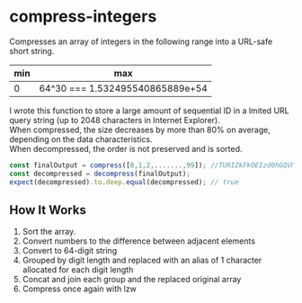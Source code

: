 # compress-integers

Compresses an array of integers in the following range into a URL-safe short string. 

|min | max|
| --- | --- |
| 0 | 64^30 === 1.532495540865889e+54 |

I wrote this function to store a large amount of sequential ID in a lmited URL query string (up to 2048 characters in Internet Explorer).  
When compressed, the size decreases by more than 80% on average, depending on the data characteristics.  
When decompressed, the order is not preserved and is sorted.

```js
const finalOutput = compress([0,1,2,.......,99]); //TURIZkFkOEIzd0hGQVN6ZEFRPT0=
const decompressed = decompress(finalOutput);
expect(decompressed).to.deep.equal(decompressed); // true
```

## How It Works

1. Sort the array.
1. Convert numbers to the difference between adjacent elements
1. Convert to 64-digit string
1. Grouped by digit length and replaced with an alias of 1 character allocated for each digit length
1. Concat and join each group and the replaced original array
1. Compress once again with lzw

